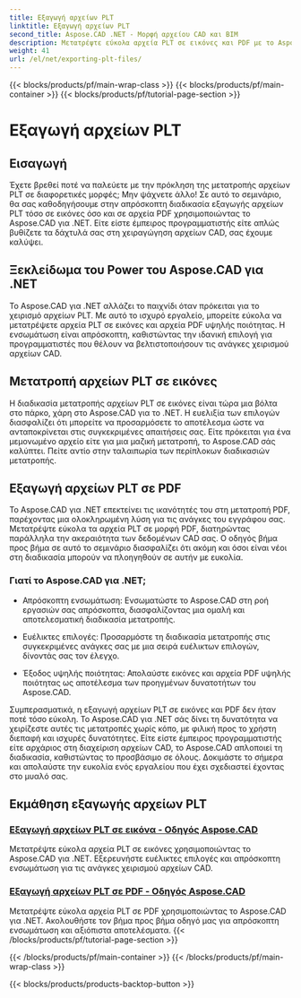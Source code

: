 ```yaml
---
title: Εξαγωγή αρχείων PLT
linktitle: Εξαγωγή αρχείων PLT
second_title: Aspose.CAD .NET - Μορφή αρχείου CAD και BIM
description: Μετατρέψτε εύκολα αρχεία PLT σε εικόνες και PDF με το Aspose.CAD για .NET. Εξερευνήστε την απρόσκοπτη ενσωμάτωση και τις ευέλικτες επιλογές για χειρισμό αρχείων CAD.
weight: 41
url: /el/net/exporting-plt-files/
---
```


{{< blocks/products/pf/main-wrap-class >}}
{{< blocks/products/pf/main-container >}}
{{< blocks/products/pf/tutorial-page-section >}}

# Εξαγωγή αρχείων PLT


## Εισαγωγή

Έχετε βρεθεί ποτέ να παλεύετε με την πρόκληση της μετατροπής αρχείων PLT σε διαφορετικές μορφές; Μην ψάχνετε άλλο! Σε αυτό το σεμινάριο, θα σας καθοδηγήσουμε στην απρόσκοπτη διαδικασία εξαγωγής αρχείων PLT τόσο σε εικόνες όσο και σε αρχεία PDF χρησιμοποιώντας το Aspose.CAD για .NET. Είτε είστε έμπειρος προγραμματιστής είτε απλώς βυθίζετε τα δάχτυλά σας στη χειραγώγηση αρχείων CAD, σας έχουμε καλύψει.

## Ξεκλείδωμα του Power του Aspose.CAD για .NET

Το Aspose.CAD για .NET αλλάζει το παιχνίδι όταν πρόκειται για το χειρισμό αρχείων PLT. Με αυτό το ισχυρό εργαλείο, μπορείτε εύκολα να μετατρέψετε αρχεία PLT σε εικόνες και αρχεία PDF υψηλής ποιότητας. Η ενσωμάτωση είναι απρόσκοπτη, καθιστώντας την ιδανική επιλογή για προγραμματιστές που θέλουν να βελτιστοποιήσουν τις ανάγκες χειρισμού αρχείων CAD.

## Μετατροπή αρχείων PLT σε εικόνες

Η διαδικασία μετατροπής αρχείων PLT σε εικόνες είναι τώρα μια βόλτα στο πάρκο, χάρη στο Aspose.CAD για το .NET. Η ευελιξία των επιλογών διασφαλίζει ότι μπορείτε να προσαρμόσετε το αποτέλεσμα ώστε να ανταποκρίνεται στις συγκεκριμένες απαιτήσεις σας. Είτε πρόκειται για ένα μεμονωμένο αρχείο είτε για μια μαζική μετατροπή, το Aspose.CAD σάς καλύπτει. Πείτε αντίο στην ταλαιπωρία των περίπλοκων διαδικασιών μετατροπής.

## Εξαγωγή αρχείων PLT σε PDF

Το Aspose.CAD για .NET επεκτείνει τις ικανότητές του στη μετατροπή PDF, παρέχοντας μια ολοκληρωμένη λύση για τις ανάγκες του εγγράφου σας. Μετατρέψτε εύκολα τα αρχεία PLT σε μορφή PDF, διατηρώντας παράλληλα την ακεραιότητα των δεδομένων CAD σας. Ο οδηγός βήμα προς βήμα σε αυτό το σεμινάριο διασφαλίζει ότι ακόμη και όσοι είναι νέοι στη διαδικασία μπορούν να πλοηγηθούν σε αυτήν με ευκολία.

### Γιατί το Aspose.CAD για .NET;

- Απρόσκοπτη ενσωμάτωση: Ενσωματώστε το Aspose.CAD στη ροή εργασιών σας απρόσκοπτα, διασφαλίζοντας μια ομαλή και αποτελεσματική διαδικασία μετατροπής.
  
- Ευέλικτες επιλογές: Προσαρμόστε τη διαδικασία μετατροπής στις συγκεκριμένες ανάγκες σας με μια σειρά ευέλικτων επιλογών, δίνοντάς σας τον έλεγχο.

- Έξοδος υψηλής ποιότητας: Απολαύστε εικόνες και αρχεία PDF υψηλής ποιότητας ως αποτέλεσμα των προηγμένων δυνατοτήτων του Aspose.CAD.

Συμπερασματικά, η εξαγωγή αρχείων PLT σε εικόνες και PDF δεν ήταν ποτέ τόσο εύκολη. Το Aspose.CAD για .NET σάς δίνει τη δυνατότητα να χειρίζεστε αυτές τις μετατροπές χωρίς κόπο, με φιλική προς το χρήστη διεπαφή και ισχυρές δυνατότητες. Είτε είστε έμπειρος προγραμματιστής είτε αρχάριος στη διαχείριση αρχείων CAD, το Aspose.CAD απλοποιεί τη διαδικασία, καθιστώντας το προσβάσιμο σε όλους. Δοκιμάστε το σήμερα και απολαύστε την ευκολία ενός εργαλείου που έχει σχεδιαστεί έχοντας στο μυαλό σας.
## Εκμάθηση εξαγωγής αρχείων PLT
### [Εξαγωγή αρχείων PLT σε εικόνα - Οδηγός Aspose.CAD](./exporting-plt-files-to-image/)
Μετατρέψτε εύκολα αρχεία PLT σε εικόνες χρησιμοποιώντας το Aspose.CAD για .NET. Εξερευνήστε ευέλικτες επιλογές και απρόσκοπτη ενσωμάτωση για τις ανάγκες χειρισμού αρχείων CAD.
### [Εξαγωγή αρχείων PLT σε PDF - Οδηγός Aspose.CAD](./exporting-plt-files-to-pdf/)
Μετατρέψτε εύκολα αρχεία PLT σε PDF χρησιμοποιώντας το Aspose.CAD για .NET. Ακολουθήστε τον βήμα προς βήμα οδηγό μας για απρόσκοπτη ενσωμάτωση και αξιόπιστα αποτελέσματα.
{{< /blocks/products/pf/tutorial-page-section >}}

{{< /blocks/products/pf/main-container >}}
{{< /blocks/products/pf/main-wrap-class >}}

{{< blocks/products/products-backtop-button >}}
